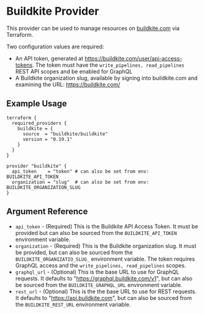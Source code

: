 # Buildkite Provider

This provider can be used to manage resources on [buildkite.com](https://buildkite.com) via Terraform.

Two configuration values are required:

-   An API token, generated at https://buildkite.com/user/api-access-tokens. The
    token must have the `write_pipelines, read_pipelines` REST API scopes and be enabled for GraphQL
-   A Buildkite organization slug, available by signing into buildkite.com and
    examining the URL: https://buildkite.com/<org-slug>

## Example Usage

```hcl
terraform {
  required_providers {
    buildkite = {
      source  = "buildkite/buildkite"
      version = "0.19.1"
    }
  }
}

provider "buildkite" {
  api_token    = "token" # can also be set from env: BUILDKITE_API_TOKEN
  organization = "slug"  # can also be set from env: BUILDKITE_ORGANIZATION_SLUG
}
```

## Argument Reference

-   `api_token` - (Required) This is the Buildkite API Access Token. It must be provided but can also be sourced from the `BUILDKITE_API_TOKEN` environment variable.
-   `organization` - (Required) This is the Buildkite organization slug. It must be provided, but can also be sourced from the `BUILDKITE_ORGANIZATIO_SLUG_` environment variable. The token requires GraphQL access and the `write_pipelines, read_pipelines` scopes.
-   `graphql_url` - (Optional) This is the base URL to use for GraphQL requests. It defaults to "https://graphql.buildkite.com/v1", but can also be sourced from the `BUILDKITE_GRAPHQL_URL` environment variable.
-   `rest_url` - (Optional) This is the the base URL to use for REST requests. It defaults to "https://api.buildkite.com", but can also be sourced from the `BUILDKITE_REST_URL` environment variable.
